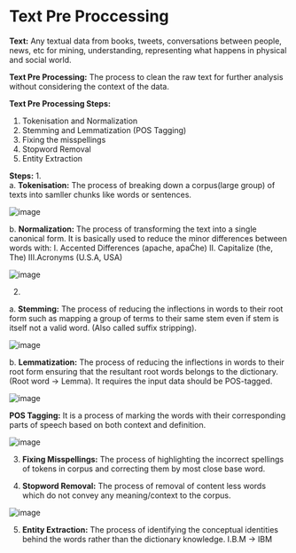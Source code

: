 # Text Pre Proccessing

**Text:** Any textual data from books, tweets, conversations between people, news, etc for mining, understanding, 
              representing what happens in physical and social world.
              
**Text Pre Processing:** The process to clean the raw text for further analysis without considering the context of the data.

**Text Pre Processing Steps:**
  1. Tokenisation and Normalization
  2. Stemming and Lemmatization (POS Tagging)
  3. Fixing the misspellings
  4. Stopword Removal
  5. Entity Extraction
  
**Steps:** 
1.  
  a. **Tokenisation:** The process of breaking down a corpus(large group) of texts into samller chunks like words or sentences.
  
  ![image](https://user-images.githubusercontent.com/38240162/72667806-a4194600-3a17-11ea-96df-a0bd3c103b90.png)
  
   b. **Normalization:** The process of transforming the text into a single canonical form. It is basically used to reduce the minor      differences between words with:
    I.  Accented Differences (apache, apaĆhe)
    II. Capitalize (the, The)
    III.Acronyms (U.S.A, USA)
    
  ![image](https://user-images.githubusercontent.com/38240162/72667908-be9fef00-3a18-11ea-8145-1725e3a28d07.png)
    
2. 
  a. **Stemming:** The process of reducing the inflections in words to their root form such as mapping a group of terms to their same stem even if stem is itself not a valid word. (Also called suffix stripping).
  
  ![image](https://user-images.githubusercontent.com/38240162/72668029-4c300e80-3a1a-11ea-9844-3118a1463c89.png)

  b. **Lemmatization:** The process of reducing the inflections in words to their root form ensuring that the resultant root words belongs to the dictionary. (Root word -> Lemma). It requires the input data should be POS-tagged.
    
   ![image](https://user-images.githubusercontent.com/38240162/72668147-91a10b80-3a1b-11ea-8d79-3b6d5809b81f.png)

    
  **POS Tagging:** It is a process of marking the words with their corresponding parts of speech based on both context and definition.
  
  ![image](https://user-images.githubusercontent.com/38240162/72668078-e3956180-3a1a-11ea-99f9-f6f52f8200ab.png)

  
3. **Fixing Misspellings:** The process of highlighting the incorrect spellings of tokens in corpus and correcting them by most close base word.
  
4. **Stopword Removal:** The process of removal of content less words which do not convey any meaning/context to the corpus.
  
  ![image](https://user-images.githubusercontent.com/38240162/72668192-1c820600-3a1c-11ea-945e-0fc5d6bbb799.png)

5. **Entity Extraction:** The process of identifying the conceptual identities behind the words rather than the dictionary knowledge.
   I.B.M -> IBM 
  

